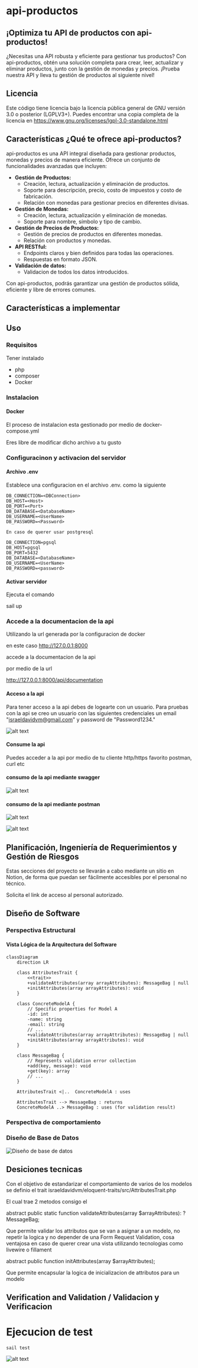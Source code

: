 # api-productos

## ¡Optimiza tu API de productos con api-productos!

¿Necesitas una API robusta y eficiente para gestionar tus productos? Con api-productos, obtén una solución completa para crear, leer, actualizar y eliminar productos, junto con la gestión de monedas y precios. ¡Prueba nuestra API y lleva tu gestión de productos al siguiente nivel!

## Licencia

Este código tiene licencia bajo la licencia pública general de GNU versión 3.0 o posterior (LGPLV3+). Puedes encontrar una copia completa de la licencia en https://www.gnu.org/licenses/lgpl-3.0-standalone.html

## Características ¿Qué te ofrece api-productos?

api-productos es una API integral diseñada para gestionar productos, monedas y precios de manera eficiente. Ofrece un conjunto de funcionalidades avanzadas que incluyen:

* **Gestión de Productos:**
    * Creación, lectura, actualización y eliminación de productos.
    * Soporte para descripción, precio, costo de impuestos y costo de fabricación.
    * Relación con monedas para gestionar precios en diferentes divisas.
* **Gestión de Monedas:**
    * Creación, lectura, actualización y eliminación de monedas.
    * Soporte para nombre, símbolo y tipo de cambio.
* **Gestión de Precios de Productos:**
    * Gestión de precios de productos en diferentes monedas.
    * Relación con productos y monedas.
* **API RESTful:**
    * Endpoints claros y bien definidos para todas las operaciones.
    * Respuestas en formato JSON.
* **Validación de datos:**
    * Validacion de todos los datos introducidos.

Con api-productos, podrás garantizar una gestión de productos sólida, eficiente y libre de errores comunes.

## Características a implementar

## Uso

### Requisitos 

Tener instalado 
- php
- composer
- Docker

### Instalacion 

#### Docker
El proceso de instalacion esta gestionado por medio de docker-compose.yml

Eres libre de modificar dicho archivo a tu gusto

### Configuracinon y activacion del servidor

#### Archivo .env 

Establece una configuracion en el archivo .env. como la siguiente

```
DB_CONNECTION=<DBConnection>
DB_HOST=<Host>
DB_PORT=<Port>
DB_DATABASE=<DatabaseName>
DB_USERNAME=<UserName>
DB_PASSWORD=<Password>

En caso de querer usar postgresql

DB_CONNECTION=pgsql
DB_HOST=pgsql
DB_PORT=5432
DB_DATABASE=<DatabaseName>
DB_USERNAME=<UserName>
DB_PASSWORD=<password>

```

#### Activar servidor
Ejecuta el comando

sail up


### Accede a la documentacion de la api

Utilizando la url generada por la configuracion de docker

en este caso http://127.0.0.1:8000 

accede a la documentacion de la api

por medio de la url

http://127.0.0.1:8000/api/documentation


#### Acceso a la api 

Para tener acceso a la api debes de logearte con un usuario. 
Para pruebas con la api se creo un usuario con las siguientes credenciales
un email "israeldavidvm@gmail.com" y password de "Password1234."

![alt text](image-2.png)

#### Consume la api

Puedes acceder a la api por medio de tu cliente http/https favorito postman, curl etc 

#### consumo de la api mediante swagger
![alt text](image-3.png)

#### consumo de la api mediante postman
![alt text](image-3.png)

![alt text](image-4.png)

## Planificación, Ingeniería de Requerimientos y Gestión de Riesgos

Estas secciones del proyecto se llevarán a cabo mediante un sitio en Notion, de forma que puedan ser fácilmente accesibles por el personal no técnico.

Solicita el link de acceso al personal autorizado.

## Diseño de Software

### Perspectiva Estructural

#### Vista Lógica de la Arquitectura del Software

``` mermaid
classDiagram
    direction LR

    class AttributesTrait {
        <<trait>>
        +validateAttributes(array arrayAttributes): MessageBag | null
        +initAttributes(array arrayAttributes): void
    }

    class ConcreteModelA {
        // Specific properties for Model A
        -id: int
        -name: string
        -email: string
        // ...
        +validateAttributes(array arrayAttributes): MessageBag | null
        +initAttributes(array arrayAttributes): void
    }

    class MessageBag {
        // Represents validation error collection
        +add(key, message): void
        +get(key): array
        // ...
    }

    AttributesTrait <|..  ConcreteModelA : uses

    AttributesTrait --> MessageBag : returns
    ConcreteModelA ..> MessageBag : uses (for validation result)

```

### Perspectiva de comportamiento

### Diseño de Base de Datos

![Diseño de base de datos](image-1.png)

## Desiciones tecnicas

Con el objetivo de estandarizar el comportamiento de varios de los modelos se definio el trait israeldavidvm/eloquent-traits/src/AttributesTrait.php

El cual trae 2 metodos consigo el

abstract public static function validateAttributes(array $arrayAttributes): ?MessageBag;

Que permite validar los attributos que se van a asignar a un modelo, no repetir la logica y no depender de una Form Request Validation, cosa ventajosa en caso de querer crear una vista utilizando tecnologias como livewire o fillament

abstract public function initAttributes(array $arrayAttributes);

Que permite encapsular la logica de inicializacion de attributos para un modelo


## Verification and Validation / Validacion y Verificacion

# Ejecucion de test
```
sail test
```

![alt text](image-5.png)